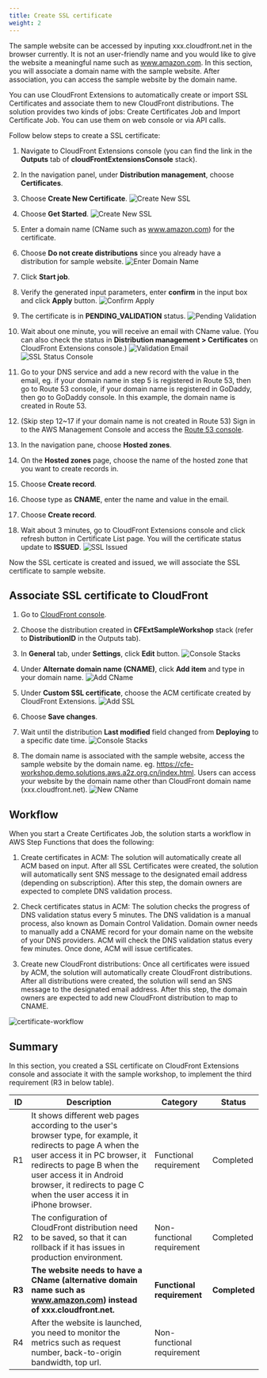 ```yaml
---
title: Create SSL certificate
weight: 2
---
```


The sample website can be accessed by inputing xxx.cloudfront.net in the browser currently. It is not an user-friendly name and you would like to give the website a meaningful name such as www.amazon.com. In this section, you will associate a domain name with the sample website. After association, you can access the sample website by the domain name.

You can use CloudFront Extensions to automatically create or import SSL Certificates and associate them to new CloudFront distributions. The solution provides two kinds of jobs: Create Certificates Job and Import Certificate Job. You can use them on web console or via API calls.

Follow below steps to create a SSL certificate:

1. Navigate to CloudFront Extensions console (you can find the link in the **Outputs** tab of **cloudFrontExtensionsConsole** stack).
2. In the navigation panel, under **Distribution management**, choose **Certificates**.
3. Choose **Create New Certificate**.
   ![Create New SSL](/images/create_new_ssl.png)

4. Choose **Get Started**.
   ![Create New SSL](/images/get_started_ssl.png)
5. Enter a domain name (CName such as www.amazon.com) for the certificate.
6. Choose **Do not create distributions** since you already have a distribution for sample website.
   ![Enter Domain Name](/images/enter_domain_name.png)

7. Click **Start job**.
8. Verify the generated input parameters, enter **confirm** in the input box and click **Apply** button.
   ![Confirm Apply](/images/confirm_create_ssl.png)

9. The certificate is in **PENDING_VALIDATION** status.
   ![Pending Validation](/images/pending_ssl.png)

10. Wait about one minute, you will receive an email with CName value. (You can also check the status in **Distribution management > Certificates** on CloudFront Extensions console.)
   ![Validation Email](/images/sns_cname.png)
   ![SSL Status Console](/images/ssl_status_console.png)

11. Go to your DNS service and add a new record with the value in the email, eg. if your domain name in step 5 is registered in Route 53, then go to Route 53 console, if your domain name is registered in GoDaddy, then go to GoDaddy console. In this example, the domain name is created in Route 53.

12. (Skip step 12~17 if your domain name is not created in Route 53) Sign in to the AWS Management Console and access the [Route 53 console](https://console.aws.amazon.com/route53/).
13. In the navigation pane, choose **Hosted zones**.
14. On the **Hosted zones** page, choose the name of the hosted zone that you want to create records in.
15. Choose **Create record**.
16. Choose type as **CNAME**, enter the name and value in the email.
17. Choose **Create record**.
18. Wait about 3 minutes, go to CloudFront Extensions console and click refresh button in Certificate List page. You will the certificate status update to **ISSUED**.
   ![SSL Issued](/images/ssl_issued.png)

Now the SSL certicate is created and issued, we will associate the SSL certificate to sample website.

## Associate SSL certificate to CloudFront

1. Go to [CloudFront console](https://us-east-1.console.aws.amazon.com/cloudfront/v3/home?region=us-east-1#/distributions).
2. Choose the distribution created in **CFExtSampleWorkshop** stack (refer to **DistributionID** in the Outputs tab).
3. In **General** tab, under **Settings**, click **Edit** button.
  ![Console Stacks](/images/cf_edit.png)

4. Under **Alternate domain name (CNAME)**, click **Add item** and type in your domain name.
  ![Add CName](/images/add_cname.png)

5. Under **Custom SSL certificate**, choose the ACM certificate created by CloudFront Extensions.
  ![Add SSL](/images/add_acm.png)

6. Choose **Save changes**.
7. Wait until the distribution **Last modified** field changed from **Deploying** to a specific date time.
  ![Console Stacks](/images/last_modify_2.png)

8. The domain name is associated with the sample website, access the sample website by the domain name. eg. https://cfe-workshop.demo.solutions.aws.a2z.org.cn/index.html. Users can access your website by the domain name other than CloudFront domain name (xxx.cloudfront.net).
  ![New CName](/images/new_cname.png)



## Workflow

When you start a Create Certificates Job, the solution starts a workflow in AWS Step Functions that does the following:

1. Create certificates in ACM: The solution will automatically create all ACM based on input. After all SSL Certificates were created, the solution will automatically sent SNS message to the designated email address (depending on subscription). After this step, the domain owners are expected to complete DNS validation process.

2. Check certificates status in ACM: The solution checks the progress of DNS validation status every 5 minutes. The DNS validation is a manual process, also known as Domain Control Validation. Domain owner needs to manually add a CNAME record for your domain name on the website of your DNS providers. ACM will check the DNS validation status every few minutes. Once done, ACM will issue certificates. 

3. Create new CloudFront distributions: Once all certificates were issued by ACM, the solution will automatically create CloudFront distributions. After all distributions were created, the solution will send an SNS message to the designated email address. After this step, the domain owners are expected to add new CloudFront distribution to map to CNAME.

![certificate-workflow](/images/certificate-workflow.png)



## Summary

In this section, you created a SSL certificate on CloudFront Extensions console and associate it with the sample workshop, to implement the third requirement (R3 in below table).

| ID | Description  | Category                   | Status |
|----|------------------------------------------------------------------------------------------------------------------------------------------------------------------------------------------------------------------------------------------------------------------------------------|----------------------------|--------|
| R1 | It shows different web pages according to the user's browser type, for example, it redirects to page A when the user access it in PC browser, it redirects to page B when the user access it in Android browser, it redirects to page C when the user access it in iPhone browser. | Functional requirement     |    Completed    |
| R2 | The configuration of CloudFront distribution need to be saved, so that it can rollback if it has issues in production environment.                                         | Non-functional requirement     |     Completed   |
| **R3** |      **The website needs to have a CName (alternative domain name such as www.amazon.com) instead of xxx.cloudfront.net.**                                                                                                                                          | **Functional requirement** |   **Completed**     |
| R4 | After the website is launched, you need to monitor the metrics such as request number, back-to-origin bandwidth, top url.           | Non-functional requirement |        |





